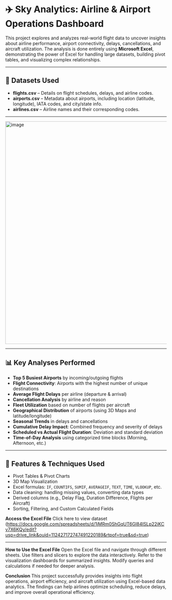 # ✈️ Sky Analytics: Airline & Airport Operations Dashboard

This project explores and analyzes real-world flight data to uncover insights about airline performance, airport connectivity, delays, cancellations, and aircraft utilization. The analysis is done entirely using **Microsoft Excel**, demonstrating the power of Excel for handling large datasets, building pivot tables, and visualizing complex relationships.

---

## 📂 Datasets Used

- **flights.csv** – Details on flight schedules, delays, and airline codes.
- **airports.csv** – Metadata about airports, including location (latitude, longitude), IATA codes, and city/state info.
- **airlines.csv** – Airline names and their corresponding codes.

---

<img width="696" alt="image" src="https://github.com/user-attachments/assets/b4b7e910-5425-4baf-ab2a-edbfde0fad19" />

------------------------------------

## 📊 Key Analyses Performed

- **Top 5 Busiest Airports** by incoming/outgoing flights
- **Flight Connectivity**: Airports with the highest number of unique destinations
- **Average Flight Delays** per airline (departure & arrival)
- **Cancellation Analysis** by airline and reason
- **Fleet Utilization** based on number of flights per aircraft
- **Geographical Distribution** of airports (using 3D Maps and latitude/longitude)
- **Seasonal Trends** in delays and cancellations
- **Cumulative Delay Impact**: Combined frequency and severity of delays
- **Scheduled vs Actual Flight Duration**: Deviation and standard deviation
- **Time-of-Day Analysis** using categorized time blocks (Morning, Afternoon, etc.)

---

## 📁 Features & Techniques Used

- Pivot Tables & Pivot Charts  
- 3D Map Visualization  
- Excel formulas: `IF`, `COUNTIFS`, `SUMIF`, `AVERAGEIF`, `TEXT`, `TIME`, `VLOOKUP`, etc.  
- Data cleaning: handling missing values, converting data types  
- Derived columns (e.g., Delay Flag, Duration Difference, Flights per Aircraft)  
- Sorting, Filtering, and Custom Calculated Fields

**Access the Excel File**
Click here to view dataset (https://docs.google.com/spreadsheets/d/1jMRm0ShGqUT6Gl84ISLp22iKCv7X6KQy/edit?usp=drive_link&ouid=112427172747491220189&rtpof=true&sd=true)

---
**How to Use the Excel File**
Open the Excel file and navigate through different sheets.
Use filters and slicers to explore the data interactively.
Refer to the visualization dashboards for summarized insights.
Modify queries and calculations if needed for deeper analysis.

**Conclusion**
This project successfully provides insights into flight operations, airport efficiency, and aircraft utilization using Excel-based data analytics. The findings can help airlines optimize scheduling, reduce delays, and improve overall operational efficiency.
